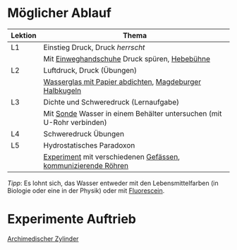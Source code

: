 # Möglicher Ablauf

|Lektion|Thema| 
| --- | --- |
|L1|Einstieg Druck, Druck *herrscht*|
|  | Mit [Einweghandschuhe](experiments/Einweghandschuhe.jpg) Druck spüren, [Hebebühne](experiments/Hydraulik.png) |
|L2| Luftdruck, Druck (Übungen)|
|  |[Wasserglas mit Papier abdichten](https://www.entdeckerlab.de/blog/wasserglas-papier-experiment/), [Magdeburger Halbkugeln](experiments/Luftdruck.png) |
|L3| Dichte und Schweredruck (Lernaufgabe)|
|  |Mit [Sonde](experiments/Sonden.png) Wasser in einem Behälter untersuchen (mit U-Rohr verbinden)|
|L4| Schweredruck Übungen |
|L5| Hydrostatisches Paradoxon |
|  | [Experiment](https://www.leifiphysik.de/mechanik/druck-und-auftrieb/versuche/hydrostatisches-paradoxon) mit verschiedenen [Gefässen](experiments/H-Paradoxon_Kraft.png), [kommunizierende Röhren](experiments/H-Paradoxon.png)|

*Tipp*: Es lohnt sich, das Wasser entweder mit den Lebensmittelfarben (in Biologie oder eine in der Physik) oder mit [Fluorescein](experiments/Wasser_faerben.png).

# Experimente Auftrieb

[Archimedischer Zylinder](
https://www.leifiphysik.de/mechanik/druck-und-auftrieb/versuche/versuch-von-archimedes)